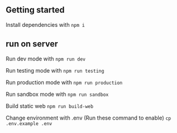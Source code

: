 ## Getting started

Install dependencies with
```npm i```

## run on server
Run dev mode with
```npm run dev```

Run testing mode with
```npm run testing```

Run production mode with
```npm run production```

Run sandbox mode with
```npm run sandbox```

Build static web
```npm run build-web```


Change environment with .env (Run these command to enable)
```cp .env.example .env```